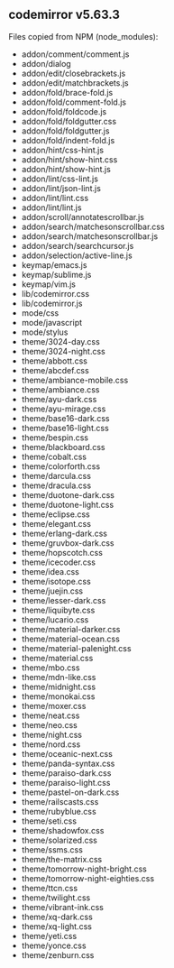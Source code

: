 ## codemirror v5.63.3

Files copied from NPM (node_modules):
* addon/comment/comment.js
* addon/dialog
* addon/edit/closebrackets.js
* addon/edit/matchbrackets.js
* addon/fold/brace-fold.js
* addon/fold/comment-fold.js
* addon/fold/foldcode.js
* addon/fold/foldgutter.css
* addon/fold/foldgutter.js
* addon/fold/indent-fold.js
* addon/hint/css-hint.js
* addon/hint/show-hint.css
* addon/hint/show-hint.js
* addon/lint/css-lint.js
* addon/lint/json-lint.js
* addon/lint/lint.css
* addon/lint/lint.js
* addon/scroll/annotatescrollbar.js
* addon/search/matchesonscrollbar.css
* addon/search/matchesonscrollbar.js
* addon/search/searchcursor.js
* addon/selection/active-line.js
* keymap/emacs.js
* keymap/sublime.js
* keymap/vim.js
* lib/codemirror.css
* lib/codemirror.js
* mode/css
* mode/javascript
* mode/stylus
* theme/3024-day.css
* theme/3024-night.css
* theme/abbott.css
* theme/abcdef.css
* theme/ambiance-mobile.css
* theme/ambiance.css
* theme/ayu-dark.css
* theme/ayu-mirage.css
* theme/base16-dark.css
* theme/base16-light.css
* theme/bespin.css
* theme/blackboard.css
* theme/cobalt.css
* theme/colorforth.css
* theme/darcula.css
* theme/dracula.css
* theme/duotone-dark.css
* theme/duotone-light.css
* theme/eclipse.css
* theme/elegant.css
* theme/erlang-dark.css
* theme/gruvbox-dark.css
* theme/hopscotch.css
* theme/icecoder.css
* theme/idea.css
* theme/isotope.css
* theme/juejin.css
* theme/lesser-dark.css
* theme/liquibyte.css
* theme/lucario.css
* theme/material-darker.css
* theme/material-ocean.css
* theme/material-palenight.css
* theme/material.css
* theme/mbo.css
* theme/mdn-like.css
* theme/midnight.css
* theme/monokai.css
* theme/moxer.css
* theme/neat.css
* theme/neo.css
* theme/night.css
* theme/nord.css
* theme/oceanic-next.css
* theme/panda-syntax.css
* theme/paraiso-dark.css
* theme/paraiso-light.css
* theme/pastel-on-dark.css
* theme/railscasts.css
* theme/rubyblue.css
* theme/seti.css
* theme/shadowfox.css
* theme/solarized.css
* theme/ssms.css
* theme/the-matrix.css
* theme/tomorrow-night-bright.css
* theme/tomorrow-night-eighties.css
* theme/ttcn.css
* theme/twilight.css
* theme/vibrant-ink.css
* theme/xq-dark.css
* theme/xq-light.css
* theme/yeti.css
* theme/yonce.css
* theme/zenburn.css
